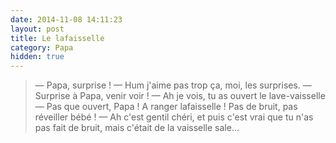 ```yaml
---
date: 2014-11-08 14:11:23
layout: post
title: Le lafaisselle
category: Papa
hidden: true
---
```


> — Papa, surprise !
> — Hum j'aime pas trop ça, moi, les surprises.
> — Surprise à Papa, venir voir !
> — Ah je vois, tu as ouvert le lave-vaisselle
> — Pas que ouvert, Papa ! A ranger lafaisselle ! Pas de bruit, pas réveiller bébé !
> — Ah c'est gentil chéri, et puis c'est vrai que tu n'as pas fait de bruit, mais c'était de la vaisselle sale...

